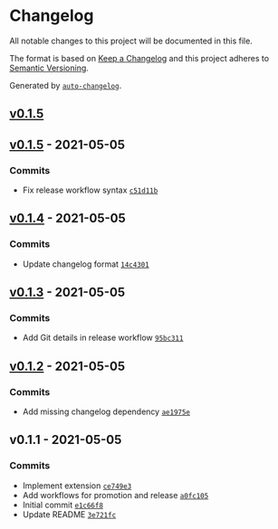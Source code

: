 # Changelog

All notable changes to this project will be documented in this file.

The format is based on [Keep a Changelog](https://keepachangelog.com/en/1.0.0/)
and this project adheres to [Semantic Versioning](https://semver.org/spec/v2.0.0.html).

Generated by [`auto-changelog`](https://github.com/CookPete/auto-changelog).

## [v0.1.5](https://github.com/ansonmiu0214/vscode-text-align/compare/v0.1.5...v0.1.5)

## [v0.1.5](https://github.com/ansonmiu0214/vscode-text-align/compare/v0.1.4...v0.1.5) - 2021-05-05

### Commits

- Fix release workflow syntax [`c51d11b`](https://github.com/ansonmiu0214/vscode-text-align/commit/c51d11b260b8f2e34fdf2643eaa642625834c52d)

## [v0.1.4](https://github.com/ansonmiu0214/vscode-text-align/compare/v0.1.3...v0.1.4) - 2021-05-05

### Commits

- Update changelog format [`14c4301`](https://github.com/ansonmiu0214/vscode-text-align/commit/14c430107f8aac4595f5631baf74e7868d6e6085)

## [v0.1.3](https://github.com/ansonmiu0214/vscode-text-align/compare/v0.1.2...v0.1.3) - 2021-05-05

### Commits

- Add Git details in release workflow [`95bc311`](https://github.com/ansonmiu0214/vscode-text-align/commit/95bc3116937459116aeb049042afd6cd22604f1d)

## [v0.1.2](https://github.com/ansonmiu0214/vscode-text-align/compare/v0.1.1...v0.1.2) - 2021-05-05

### Commits

- Add missing changelog dependency [`ae1975e`](https://github.com/ansonmiu0214/vscode-text-align/commit/ae1975e23fa6b45d7a5031d0d4af1ace94b9e903)

## v0.1.1 - 2021-05-05

### Commits

- Implement extension [`ce749e3`](https://github.com/ansonmiu0214/vscode-text-align/commit/ce749e33605aabe2ba06ba43d08f0864082ddf2b)
- Add workflows for promotion and release [`a0fc105`](https://github.com/ansonmiu0214/vscode-text-align/commit/a0fc105c4be74da2e11478423308649e21e085c8)
- Initial commit [`e1c66f8`](https://github.com/ansonmiu0214/vscode-text-align/commit/e1c66f8b6b771677d20a2e7ae7014b192efcbe04)
- Update README [`3e721fc`](https://github.com/ansonmiu0214/vscode-text-align/commit/3e721fcb10b1c99b1ef55f723888e15b0053612d)
